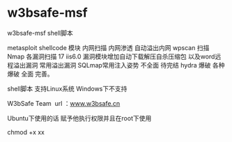 # w3bsafe-msf

w3bsafe-msf shell脚本

metasploit shellcode 模块 
内网扫描
内网渗透 
自动溢出内网
wpscan 扫描
Nmap 各漏洞扫描
17 iis6.0 漏洞模块增加自动下载解压自杀压缩包
以及word远程溢出漏洞
常用溢出漏洞
SQLmap常用注入姿势 不全面 待完结
hydra 爆破 各种爆破 全面 完善。 


shell脚本 支持Linux系统 Windows下不支持 


W3bSafe Team  url ：www.w3bsafe.cn

Ubuntu下使用的话 赋予他执行权限并且在root下使用 

chmod +x xx



